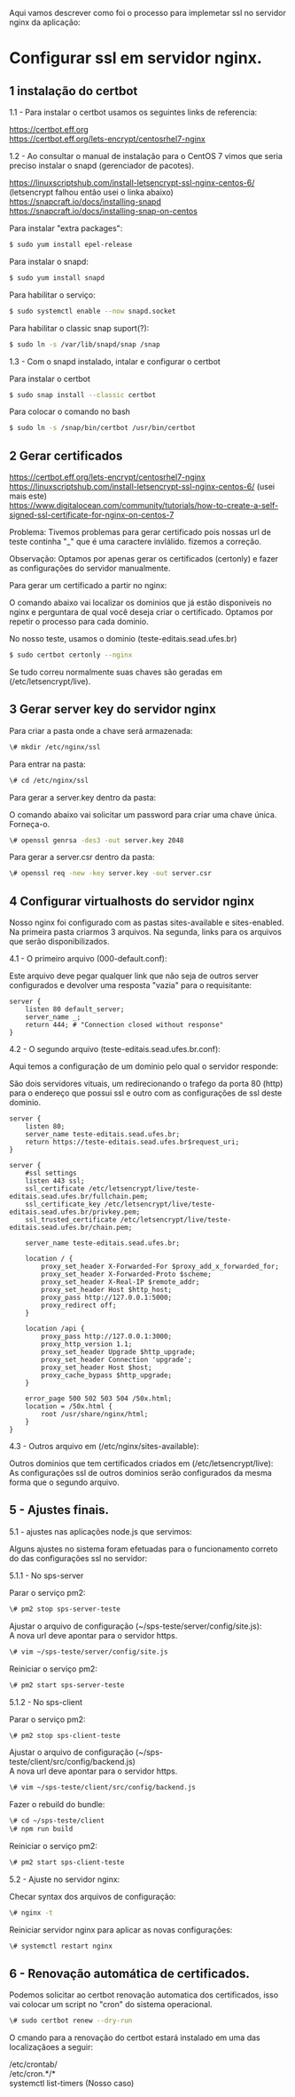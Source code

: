 <!-- @format -->

Aqui vamos descrever como foi o processo para implemetar ssl no servidor nginx da aplicação:

# Configurar ssl em servidor nginx.

## 1 instalação do certbot

1.1 - Para instalar o certbot usamos os seguintes links de referencia:

https://certbot.eff.org  
https://certbot.eff.org/lets-encrypt/centosrhel7-nginx

1.2 - Ao consultar o manual de instalação para o CentOS 7 vimos que seria preciso instalar o snapd (gerenciador de
pacotes).

https://linuxscriptshub.com/install-letsencrypt-ssl-nginx-centos-6/ (letsencrypt falhou então usei o linka abaixo)
https://snapcraft.io/docs/installing-snapd  
https://snapcraft.io/docs/installing-snap-on-centos

Para instalar "extra packages":

```bash
$ sudo yum install epel-release
```

Para instalar o snapd:

```bash
$ sudo yum install snapd
```

Para habilitar o serviço:

```bash
$ sudo systemctl enable --now snapd.socket
```

Para habilitar o classic snap suport(?):

```bash
$ sudo ln -s /var/lib/snapd/snap /snap
```

1.3 - Com o snapd instalado, intalar e configurar o certbot

Para instalar o certbot

```bash
$ sudo snap install --classic certbot
```

Para colocar o comando no bash

```bash
$ sudo ln -s /snap/bin/certbot /usr/bin/certbot
```

## 2 Gerar certificados

https://certbot.eff.org/lets-encrypt/centosrhel7-nginx  
https://linuxscriptshub.com/install-letsencrypt-ssl-nginx-centos-6/ (usei mais este)  
https://www.digitalocean.com/community/tutorials/how-to-create-a-self-signed-ssl-certificate-for-nginx-on-centos-7

Problema: Tivemos problemas para gerar certificado pois nossas url de teste continha "\_" que é uma caractere invlálido.
fizemos a correção.

Observação: Optamos por apenas gerar os certificados (certonly) e fazer as configurações do servidor manualmente.

Para gerar um certificado a partir no nginx:

O comando abaixo vai localizar os dominios que já estão disponiveis no nginx e perguntara de qual você deseja criar o
certificado. Optamos por repetir o processo para cada dominio.

No nosso teste, usamos o dominio (teste-editais.sead.ufes.br)

```bash
$ sudo certbot certonly --nginx
```

Se tudo correu normalmente suas chaves são geradas em (/etc/letsencrypt/live).

## 3 Gerar server key do servidor nginx

Para criar a pasta onde a chave será armazenada:

```bash
\# mkdir /etc/nginx/ssl
```

Para entrar na pasta:

```bash
\# cd /etc/nginx/ssl
```

Para gerar a server.key dentro da pasta:

O comando abaixo vai solicitar um password para criar uma chave única. Forneça-o.

```bash
\# openssl genrsa -des3 -out server.key 2048
```

Para gerar a server.csr dentro da pasta:

```bash
\# openssl req -new -key server.key -out server.csr
```

## 4 Configurar virtualhosts do servidor nginx

Nosso nginx foi configurado com as pastas sites-available e sites-enabled. Na primeira pasta criarmos 3 arquivos. Na
segunda, links para os arquivos que serão disponibilizados.

4.1 - O primeiro arquivo (000-default.conf):

Este arquivo deve pegar qualquer link que não seja de outros server configurados e devolver uma resposta "vazia" para o
requisitante:

```
server {
    listen 80 default_server;
    server_name _;
    return 444; # "Connection closed without response"
}
```

4.2 - O segundo arquivo (teste-editais.sead.ufes.br.conf):

Aqui temos a configuração de um dominio pelo qual o servidor responde:

São dois servidores vituais, um redirecionando o trafego da porta 80 (http) para o endereço que possui ssl e outro com
as configurações de ssl deste dominio.

```
server {
    listen 80;
    server_name teste-editais.sead.ufes.br;
    return https://teste-editais.sead.ufes.br$request_uri;
}

server {
    #ssl settings
    listen 443 ssl;
    ssl_certificate /etc/letsencrypt/live/teste-editais.sead.ufes.br/fullchain.pem;
    ssl_certificate_key /etc/letsencrypt/live/teste-editais.sead.ufes.br/privkey.pem;
    ssl_trusted_certificate /etc/letsencrypt/live/teste-editais.sead.ufes.br/chain.pem;

    server_name teste-editais.sead.ufes.br;

    location / {
	    proxy_set_header X-Forwarded-For $proxy_add_x_forwarded_for;
 	    proxy_set_header X-Forwarded-Proto $scheme;
 	    proxy_set_header X-Real-IP $remote_addr;
 	    proxy_set_header Host $http_host;
 	    proxy_pass http://127.0.0.1:5000;
 	    proxy_redirect off;
    }

    location /api {
	    proxy_pass http://127.0.0.1:3000;
	    proxy_http_version 1.1;
	    proxy_set_header Upgrade $http_upgrade;
	    proxy_set_header Connection 'upgrade';
	    proxy_set_header Host $host;
	    proxy_cache_bypass $http_upgrade;
    }

    error_page 500 502 503 504 /50x.html;
    location = /50x.html {
        root /usr/share/nginx/html;
    }
}

```

4.3 - Outros arquivo em (/etc/nginx/sites-available):

Outros dominios que tem certificados criados em (/etc/letsencrypt/live):  
As configurações ssl de outros dominios serão configurados da mesma forma que o segundo arquivo.

## 5 - Ajustes finais.

5.1 - ajustes nas aplicações node.js que servimos:

Alguns ajustes no sistema foram efetuadas para o funcionamento correto do das configurações ssl no servidor:

5.1.1 - No sps-server

Parar o serviço pm2:

```bash
\# pm2 stop sps-server-teste
```

Ajustar o arquivo de configuração (~/sps-teste/server/config/site.js):  
A nova url deve apontar para o servidor https.

```bash
\# vim ~/sps-teste/server/config/site.js
```

Reiniciar o serviço pm2:

```bash
\# pm2 start sps-server-teste
```

5.1.2 - No sps-client

Parar o serviço pm2:

```bash
\# pm2 stop sps-client-teste
```

Ajustar o arquivo de configuração (~/sps-teste/client/src/config/backend.js)  
A nova url deve apontar para o servidor https.

```bash
\# vim ~/sps-teste/client/src/config/backend.js
```

Fazer o rebuild do bundle:

```bash
\# cd ~/sps-teste/client
\# npm run build
```

Reiniciar o serviço pm2:

```bash
\# pm2 start sps-client-teste
```

5.2 - Ajuste no servidor nginx:

Checar syntax dos arquivos de configuração:

```bash
\# nginx -t
```

Reiniciar servidor nginx para aplicar as novas configurações:

```bash
\# systemctl restart nginx
```

## 6 - Renovação automática de certificados.

Podemos solicitar ao certbot renovação automatica dos certificados, isso vai colocar um script no "cron" do sistema
operacional.

```bash
\# sudo certbot renew --dry-run
```

O cmando para a renovação do certbot estará instalado em uma das localizaçãoes a seguir:

/etc/crontab/  
/etc/cron.\*/\*  
systemctl list-timers (Nosso caso)

